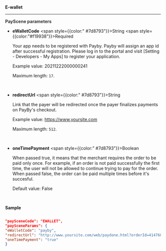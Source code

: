 **E-wallet**

---

**<font color="#333333"> PayScene parameters</font>**

- **eWalletCode** <span style={{color:" #7d8793"}}>String</span> <span style={{color:"#f19938"}}>Required</span>

  Your app needs to be registered with Payby. Payby will assign an app id after successful registration. Please log in to the portal and visit [Setting - Developers - My Apps] to register your application.

  Example value: 20211222000000241

  Maximum length: `17`.

  <br/>

- **redirectUrl** <span style={{color:" #7d8793"}}>String</span>

  Link that the payer will be redirected once the payer finalizes payments on PayBy's checkout.

  Example value: https://www.yoursite.com

  Maximum length: `512`.

  <br/>

- **oneTimePayment** <span style={{color:" #7d8793"}}>Boolean</span>

  When passed true, it means that the merchant requires the order to be paid only once. For example, if an order is not paid successfully the first time, the user will not be allowed to continue trying to pay for the order. When passed false, the order can be paid multiple times before it's succesful.

  Default value: False
  
  <br/>

**Sample**

```json

"paySceneCode": "EWALLET",
"paySceneParams": {
"eWalletCode": "payby",
"redirectUrl": "http://www.yoursite.com/web/paydone.html?orderId=414768633924763654",
"oneTimePayment": "true"
}

```